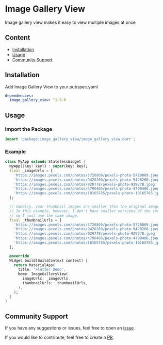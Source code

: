 # Image Gallery View
Image gallery view makes it easy to view multiple images at once

## Content

- [Installation](#installation)
- [Usage](#usage)
- [Community Support](#community-support)

## Installation
Add Image Gallery View to your pubspec.yaml
```yaml
dependencies:
  image_gallery_view: ^1.0.0
```

## Usage

### Import the Package
```dart
import 'package:image_gallery_view/image_gallery_view.dart';
```

### Example
```dart
class MyApp extends StatelessWidget {
  MyApp({Key? key}) : super(key: key);
  final _imageUrls = [
    'https://images.pexels.com/photos/5720809/pexels-photo-5720809.jpeg',
    'https://images.pexels.com/photos/9428260/pexels-photo-9428260.jpeg',
    'https://images.pexels.com/photos/929778/pexels-photo-929778.jpeg',
    'https://images.pexels.com/photos/4790406/pexels-photo-4790406.jpeg',
    'https://images.pexels.com/photos/10165785/pexels-photo-10165785.jpeg',
  ];

  // Ideally, your thumbnail images are smaller than the original images.
  // In this example, however, I don't have smaller versions of the images,
  // so I just use the same image.
  final _thumbnailUrls = [
    'https://images.pexels.com/photos/5720809/pexels-photo-5720809.jpeg',
    'https://images.pexels.com/photos/9428260/pexels-photo-9428260.jpeg',
    'https://images.pexels.com/photos/929778/pexels-photo-929778.jpeg',
    'https://images.pexels.com/photos/4790406/pexels-photo-4790406.jpeg',
    'https://images.pexels.com/photos/10165785/pexels-photo-10165785.jpeg',
  ];

  @override
  Widget build(BuildContext context) {
    return MaterialApp(
      title: 'Flutter Demo',
      home: ImageGalleryView(
        imageUrls: _imageUrls,
        thumbnailUrls: _thumbnailUrls,
      ),
    );
  }
}

```

## Community Support

If you have any suggestions or issues, feel free to open an [issue](https://github.com/sortedstorage/image_gallery_view/issues).

If you would like to contribute, feel free to create a [PR](https://github.com/sortedstorage/image_gallery_view/pulls).
